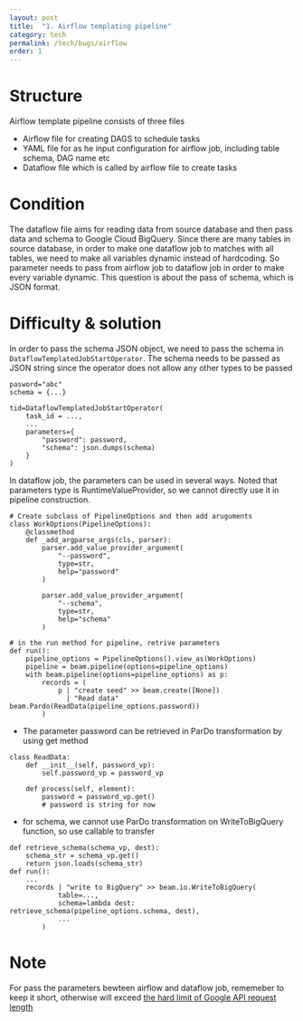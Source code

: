 ```yaml
---
layout: post
title:  "1. Airflow templating pipeline"
category: tech
permalink: /tech/bugs/airflow
order: 1
---
```

# Structure
Airflow template pipeline consists of three files
* Airflow file for creating DAGS to schedule tasks
* YAML file for as he input configuration for airflow job, including table schema, DAG name etc
* Dataflow file which is called by airflow file to create tasks


# Condition
The dataflow file aims for reading data from source database and then pass data and schema to Google Cloud BigQuery. Since there are many tables in source database, in order to make one dataflow job to matches with all tables, we need to make all variables dynamic instead of hardcoding. So parameter needs to pass from airflow job to dataflow job in order to make every variable dynamic. This question is about the pass of schema, which is JSON format.

# Difficulty & solution
In order to pass the schema JSON object, we need to pass the schema in `DataflowTemplatedJobStartOperator`. 
The schema needs to be passed as JSON string since the operator does not allow any other types to be passed

```
pasword="abc"
schema = {...}

tid=DataflowTemplatedJobStartOperator(
    task_id = ...,
    ...
    parameters={
        "password": password,
        "schema": json.dumps(schema)
    }
)
```

In dataflow job, the parameters can be used in several ways. Noted that parameters type is RuntimeValueProvider, so we cannot directly use it in pipeline construction.

```
# Create subclass of PipelineOptions and then add aruguments
class WorkOptions(PipelineOptions):
    @classmethod
    def _add_argparse_args(cls, parser):
        parser.add_value_provider_argument(
            "--password",
            type=str,
            help="password"
        )

        parser.add_value_provider_argument(
            "--schema",
            type=str,
            help="schema"
        )
    
# in the run method for pipeline, retrive parameters
def run():
    pipeline_options = PipelineOptions().view_as(WorkOptions)
    pipeline = beam.pipeline(options=pipeline_options)
    with beam.pipeline(options=pipeline_options) as p:
        records = (
            p | "create seed" >> beam.create([None])
              | "Read data" beam.Pardo(ReadData(pipeline_options.password))
        )
```
* The parameter password can be retrieved in ParDo transformation by using get method
```
class ReadData:
    def __init__(self, password_vp):
        self.password_vp = password_vp

    def process(self, element):
        password = password_vp.get()
        # password is string for now
```
* for schema, we cannot use ParDo transformation on WriteToBigQuery function, so use callable to transfer
```
def retrieve_schema(schema_vp, dest):
    schema_str = schema_vp.get()
    return json.loads(schema_str)
def run():
    ...
    records | "write to BigQuery" >> beam.io.WriteToBigQuery(
            table=...,
            schema=lambda dest: retrieve_schema(pipeline_options.schema, dest),
            ...
        )
```

# Note
For pass the parameters bewteen airflow and dataflow job, rememeber to keep it short, otherwise will exceed [the hard limit of Google API request length](https://cloud.google.com/knowledge/kb/error-400-bad-request-request-payload-size-exceeds-the-limit-000004321#:~:text=The%20error%20Request%20payload%20size,limit%20and%20cannot%20be%20increased.)